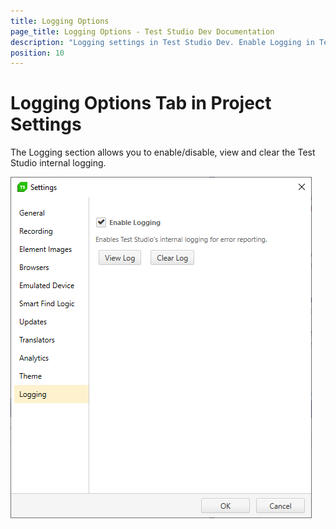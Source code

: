 ```yaml
---
title: Logging Options
page_title: Logging Options - Test Studio Dev Documentation
description: "Logging settings in Test Studio Dev. Enable Logging in Test Studio dev edition. Enable logging for Test Studio in Visual Studio"
position: 10
---
```

# Logging Options Tab in Project Settings

The Logging section allows you to enable/disable, view and clear the Test Studio internal logging.

![Logging ][1]

[1]: images/logging/fig1.png